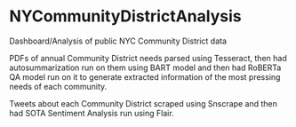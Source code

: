 # NYCommunityDistrictAnalysis
Dashboard/Analysis of public NYC Community District data

PDFs of annual Community District needs parsed using Tesseract, then had autosummarization run on them using BART model and then had RoBERTa QA model run on it to generate extracted information of the most pressing needs of each community.  

Tweets about each Community District scraped using Snscrape and then had SOTA Sentiment Analysis run using Flair.


